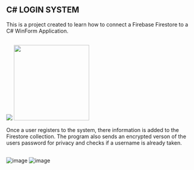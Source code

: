 ## C# LOGIN SYSTEM
This is a project created to learn how to connect a Firebase Firestore to a C# WinForm Application. 
##
<img src="https://github.com/TyereeTinker/C--LOGIN/assets/71784154/3965409c-c817-4313-a2ef-d7e5d8f50381"/> <img src="https://github.com/TyereeTinker/C--LOGIN/assets/71784154/e18b114a-01f5-42be-81f8-fe1f4d6f7b13" width="200" />

Once a user registers to the system, there information is added to the Firestore collection. The program also sends an encrypted verson of the users password for privacy and checks if a username is already taken.
##
![image](https://github.com/TyereeTinker/C--LOGIN/assets/71784154/e289378c-9667-406f-b61c-e1322f30e062) ![image](https://github.com/TyereeTinker/C--LOGIN/assets/71784154/0379de0f-fc1a-4846-8464-deba7597d061)

##


